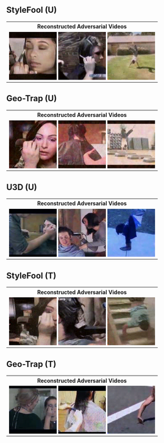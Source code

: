## StyleFool (U)



<div style="text-align: center;">
  <table style="margin: auto;">
    <tr>
      <th>Reconstructed Adversarial Videos</th>
    </tr>
    <tr>
      <td>
        <img src="Reconstructed_Adversarial_Videos/StyleFool/v_ApplyEyeMakeup_g04_c05.gif" alt="ApplyEyeMakeup" width="125" />
        <img src="Reconstructed_Adversarial_Videos/StyleFool/v_Haircut_g05_c03.gif" alt="Haircut" width="125" />
        <img src="Reconstructed_Adversarial_Videos/StyleFool/v_HandstandWalking_g04_c03.gif" alt="HandstandWalking" width="125" />
      </td>
    </tr>
  </table>
</div>



## Geo-Trap (U)


<div style="text-align: center;">
  <table style="margin: auto;">
    <tr>
      <th>Reconstructed Adversarial Videos</th>
    </tr>
    <tr>
      <td>
        <img src="Reconstructed_Adversarial_Videos/Geo-Trap/v_ApplyEyeMakeup.gif" alt="ApplyEyeMakeup" width="125" />
        <img src="Reconstructed_Adversarial_Videos/Geo-Trap/v_Haircut.gif" alt="Haircut" width="125" />
        <img src="Reconstructed_Adversarial_Videos/Geo-Trap/v_HandStandWalking.gif" alt="HandstandWalking" width="125" />
      </td>
    </tr>
  </table>
</div>



## U3D (U)



<div style="text-align: center;">
  <table style="margin: auto;">
    <tr>
      <th>Reconstructed Adversarial Videos</th>
    </tr>
    <tr>
      <td>
        <img src="Reconstructed_Adversarial_Videos/U3D/v_ApplyEyeMakeup.gif" alt="ApplyEyeMakeup" width="125" />
        <img src="Reconstructed_Adversarial_Videos/U3D/v_Haircut.gif" alt="Haircut" width="125" />
        <img src="Reconstructed_Adversarial_Videos/U3D/v_HandStandWalking.gif" alt="HandstandWalking" width="125" />
      </td>
    </tr>
  </table>
</div>



## StyleFool (T)


<div style="text-align: center;">
  <table style="margin: auto;">
    <tr>
      <th>Reconstructed Adversarial Videos</th>
    </tr>
    <tr>
      <td>
        <img src="Reconstructed_Adversarial_Videos/StyleFool_T/v_ApplyEyeMakeup_g01_c02.gif" alt="ApplyEyeMakeup" width="125" />
        <img src="Reconstructed_Adversarial_Videos/StyleFool_T/v_Haircut_g02_c01.gif" alt="Haircut" width="125" />
        <img src="Reconstructed_Adversarial_Videos/StyleFool_T/v_HandstandWalking_g01_c02.gif" alt="HandstandWalking" width="125" />
      </td>
    </tr>
  </table>
</div>



## Geo-Trap (T)



<div style="text-align: center;">
  <table style="margin: auto;">
    <tr>
      <th>Reconstructed Adversarial Videos</th>
    </tr>
    <tr>
      <td>
        <img src="Reconstructed_Adversarial_Videos/Geo-Trap_T/v_ApplyEyeMakeup.gif" alt="ApplyEyeMakeup" width="125" />
        <img src="Reconstructed_Adversarial_Videos/Geo-Trap_T/v_Haircut.gif" alt="Haircut" width="125" />
        <img src="Reconstructed_Adversarial_Videos/Geo-Trap_T/v_HandStandWalking.gif" alt="HandstandWalking" width="125" />
      </td>
    </tr>
  </table>
</div>
